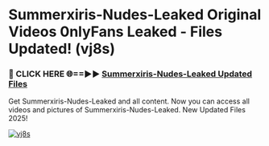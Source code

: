 # Summerxiris-Nudes-Leaked Original Videos 0nlyFans Leaked - Files Updated! (vj8s)

<h3>🔴 CLICK HERE 🌐==►► <a href="https://tinyurl.com/yc6ubb5a" rel="nofollow">Summerxiris-Nudes-Leaked Updated Files</a></h3>

Get Summerxiris-Nudes-Leaked and all content. Now you can access all videos and pictures of Summerxiris-Nudes-Leaked. New Updated Files 2025!

[![vj8s](https://i.imgur.com/7eu0CRL.gif)](https://tinyurl.com/yc6ubb5a)
